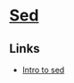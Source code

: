 # [Sed](https://www.gnu.org/software/sed/manual/sed.html)
## Links
- [Intro to sed](http://www.grymoire.com/Unix/Sed.html)